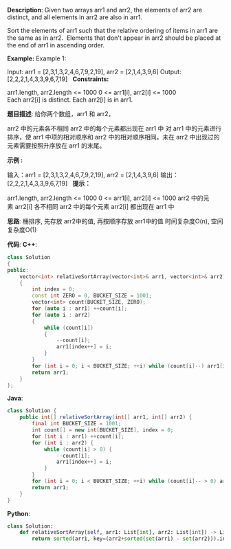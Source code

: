 __Description__:
Given two arrays arr1 and arr2, the elements of arr2 are distinct, and all elements in arr2 are also in arr1.

Sort the elements of arr1 such that the relative ordering of items in arr1 are the same as in arr2.  Elements that don't appear in arr2 should be placed at the end of arr1 in ascending order.

__Example:__
Example 1:

Input: arr1 = [2,3,1,3,2,4,6,7,9,2,19], arr2 = [2,1,4,3,9,6]
Output: [2,2,2,1,4,3,3,9,6,7,19]
 
__Constraints:__

arr1.length, arr2.length <= 1000
0 <= arr1[i], arr2[i] <= 1000
Each arr2[i] is distinct.
Each arr2[i] is in arr1.

__题目描述__:
给你两个数组，arr1 和 arr2，

arr2 中的元素各不相同
arr2 中的每个元素都出现在 arr1 中
对 arr1 中的元素进行排序，使 arr1 中项的相对顺序和 arr2 中的相对顺序相同。未在 arr2 中出现过的元素需要按照升序放在 arr1 的末尾。

__示例 :__

输入：arr1 = [2,3,1,3,2,4,6,7,9,2,19], arr2 = [2,1,4,3,9,6]
输出：[2,2,2,1,4,3,3,9,6,7,19]
 
__提示：__

arr1.length, arr2.length <= 1000
0 <= arr1[i], arr2[i] <= 1000
arr2 中的元素 arr2[i] 各不相同
arr2 中的每个元素 arr2[i] 都出现在 arr1 中

__思路__:
桶排序, 先存放 arr2中的值, 再按顺序存放 arr1中的值
时间复杂度O(n), 空间复杂度O(1)

__代码__:
__C++__:
```C++
class Solution 
{
public:
    vector<int> relativeSortArray(vector<int>& arr1, vector<int>& arr2) 
    {
        int index = 0;
        const int ZERO = 0, BUCKET_SIZE = 1001;
        vector<int> count(BUCKET_SIZE, ZERO);
        for (auto i : arr1) ++count[i];
        for (auto i : arr2)
        {
            while (count[i])
            {
                --count[i];
                arr1[index++] = i;
            }
        }
        for (int i = 0; i < BUCKET_SIZE; ++i) while (count[i]--) arr1[index++] = i;
        return arr1;
    }
};
```

__Java__:
```Java
class Solution {
    public int[] relativeSortArray(int[] arr1, int[] arr2) {
        final int BUCKET_SIZE = 1001;
        int count[] = new int[BUCKET_SIZE], index = 0;
        for (int i : arr1) ++count[i];
        for (int i : arr2) {
            while (count[i] > 0) {
                --count[i];
                arr1[index++] = i;
            }
        }
        for (int i = 0; i < BUCKET_SIZE; ++i) while (count[i]-- > 0) arr1[index++] = i;
        return arr1;
    }
}
```

__Python__:
```Python
class Solution:
    def relativeSortArray(self, arr1: List[int], arr2: List[int]) -> List[int]:
        return sorted(arr1, key=(arr2+sorted(set(arr1) - set(arr2))).index)
```